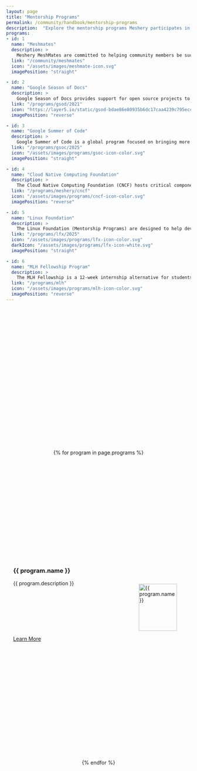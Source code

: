 ```yaml
---
layout: page
title: "Mentorship Programs"
permalink: /community/handbook/mentorship-programs
description:  "Explore the mentorship programs Meshery participates in and how to join."
programs:
- id: 1
  name: "Meshmates"
  description: >
    Meshery MeshMates are committed to helping community members be successful contributors. MeshMates aid in identifying areas of projects to engage within, working groups to join, and in helping community members grow in their open source and cloud native knowledge. By connecting one-on-one, MeshMates will share tips on how to have the best community experience possible.
  link: "/community/meshmates"
  icon: "/assets/images/meshmate-icon.svg"
  imagePosition: "straight"

- id: 2
  name: "Google Season of Docs"
  description: >
    Google Season of Docs provides support for open source projects to improve their documentation and allows professional technical writers to gain experience in open source. This is to raise awareness of open source, docs, and technical writing. Google season of docs started in 2019. Each year, Meshery submits a new project idea for technical writers to contribute to for a particular period. Also, stipends are awarded to the contributors.
  link: "/programs/gsod/2021"
  icon: "https://layer5.io/static/gsod-bdae86e80935b6dc17caa4239c795ecc.webp"
  imagePosition: "reverse"

- id: 3
  name: "Google Summer of Code"
  description: >
    Google Summer of Code is a global program focused on bringing more student developers into open source software development. Students work with an open-source organization on a 10-week programming project during their break from school. Every Summer, Meshery submits a new project idea for student developers to contribute to for a particular period. Also, stipends are awarded at the end of the program to the contributors.
  link: "/programs/gsoc/2025"
  icon: "/assets/images/programs/gsoc-icon-color.svg"
  imagePosition: "straight"

- id: 4
  name: "Cloud Native Computing Foundation"
  description: >
    The Cloud Native Computing Foundation (CNCF) hosts critical components of the global technology infrastructure. CNCF brings together the world’s top developers, end users, and vendors and runs the largest open source developer conferences. CNCF is part of the nonprofit Linux Foundation. 
  link: "/programs/meshery/cncf"
  icon: "/assets/images/programs/cncf-icon-color.svg"
  imagePosition: "reverse"

- id: 5
  name: "Linux Foundation"
  description: >
    The Linux Foundation (Mentorship Programs) are designed to help developers with the necessary skills–many of whom are first-time open source contributors–experiment, learn, and contribute effectively to open source communities. Meshery, as an organization, has been participating in the Linux Foundation mentorship program since 2019.
  link: "/programs/lfx/2025"
  icon: "/assets/images/programs/lfx-icon-color.svg"
  darkIcon: "/assets/images/programs/lfx-icon-white.svg"
  imagePosition: "straight"

- id: 6
  name: "MLH Fellowship Program"
  description: >
    The MLH Fellowship is a 12-week internship alternative for students interested in becoming software engineers. Instead of an internship at a single company, you'll contribute to the type of Open Source projects that every company depends on. The programs pair fun, educational curriculum with practical experience that you can put on your resume right away. It's collaborative, remote, and happens under the guidance of expert mentors. Meshery, as an organization, participates in the program by submitting a project idea for contributors to work on and also provides mentorship during the time phase given.
  link: "/programs/mlh"
  icon: "/assets/images/programs/mlh-icon-color.svg"
  imagePosition: "reverse"
---
```


<div class="mentorship-program-list">
    {% for program in page.programs %}
        <div class="mentorship-program {% if program.imagePosition == 'reverse' %}reverse-order{% endif %}">
            <div class="program-body">
                <article class="program-details">
                  <h3 class="program-title">
                      {{ program.name }}
                  </h3>
                  <p class="program-description">
                      {{ program.description }}
                  </p>
                </article>
                <a class="highlight" href="{{ program.link }}">
                      Learn More
                </a>
            </div>
            <div class="program-icon-div">
                <img src="{{ program.icon }}" alt="{{ program.name }}" class="program-icon" {% if program.dark-icon %}
                data-dark="{{ program.darkIcon }}" {% endif %}>
            </div>
        </div>
    {% endfor %}
</div>

<style>
.mentorship-program-list {
  display: flex;
  flex-direction: column;
  align-items: center;
  margin: 10vh 0px;
}

.mentorship-program {
  display: flex;
  flex-direction: column-reverse;
  justify-content: space-around;
  align-items: center;
  width: 100%;
  margin: 4vh 0vw;
}

.mentorship-program > * { 
  margin: 2vh 2vw;
}

.program-body {
  display: flex;
  flex-direction: column;
  justify-content: space-around;
  align-items: flex-start;
}

.program-body > * {
  margin: 2vh 0px;
}

.program-details {
  margin: 1vh 0px;
}

.program-title {
  padding: 0;
}

.program-icon-div {
  display: flex;
  justify-content: center;
  align-items: center;
  height: clamp(128px, 8vw, 800px);
  width: auto;
  max-width: 75%;
}

.program-icon {
  height: 100%;
  width: 100%;
  margin: 0px 10vw;
  object-fit: contain;
  filter: drop-shadow(0px 0px 18px rgba(0 0 0 0.3));
}

.dark-mode .program-icon[data-dark] {
  content: url(attr(data-dark));
}

@media (min-width: 768px) {
  .mentorship-program {
    flex-direction: row;
  }

  .reverse-order {
    flex-direction: row-reverse;
  }

  .reverse-order > .program-body {
    align-items: flex-end;
    text-align: right;
  }

  .program-body {
    flex:2;
  }

  .learn-more-button {
    font-size: 1.25rem;
  }

  .program-icon-div {
    flex: 1;
  }

  .program-icon {
    margin: 2vw 2vw;
  }
}
</style>
